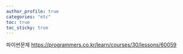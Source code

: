 ```yaml
---
author_profile: true
categories: "etc"
toc: true
toc_sticky: true
---
```



파이썬문제
https://programmers.co.kr/learn/courses/30/lessons/60059